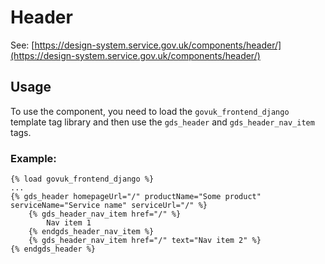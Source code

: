 # Header

See: [https://design-system.service.gov.uk/components/header/](https://design-system.service.gov.uk/components/header/)

## Usage

To use the component, you need to load the `govuk_frontend_django` template tag library and then use the `gds_header` and `gds_header_nav_item` tags.

### Example:

```django
{% load govuk_frontend_django %}
...
{% gds_header homepageUrl="/" productName="Some product" serviceName="Service name" serviceUrl="/" %}
    {% gds_header_nav_item href="/" %}
        Nav item 1
    {% endgds_header_nav_item %}
    {% gds_header_nav_item href="/" text="Nav item 2" %}
{% endgds_header %}
```
